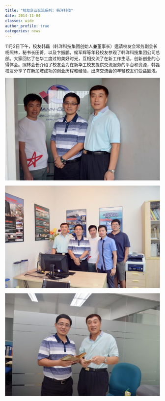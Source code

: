 ```yaml
---
title: "校友企业交流系列: 韩洋科技"
date: 2014-11-04
classes: wide
author_profile: true
categories: news
---
```


11月2日下午，校友韩磊（韩洋科技集团创始人兼董事长）邀请校友会常务副会长杨照林，秘书长田菁，以及卞振鹏，候军辉等年轻校友参观了韩洋科技集团公司总部。大家回忆了在华工度过的美好时光，互相交流了在新工作生活，创新创业的心得体会。照林会长介绍了校友会为在新华工校友提供交流服务的平台和资源，韩磊校友分享了在新加坡成功的创业历程和经验，出席交流会的年轻校友们受益匪浅。

![](/assets/images/20141104a.jpg)

![](/assets/images/20141104b.jpg)

![](/assets/images/20141104c.jpg)
